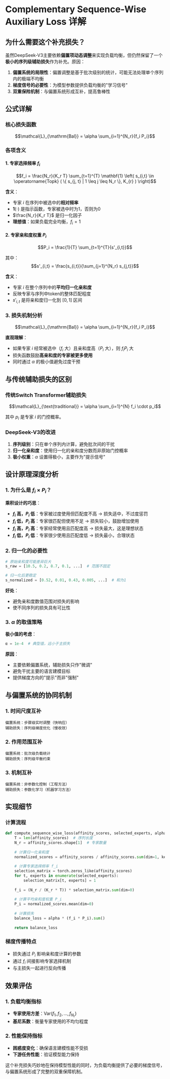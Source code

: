 # Complementary Sequence-Wise Auxiliary Loss 详解

## 为什么需要这个补充损失？

虽然DeepSeek-V3主要依赖**偏置项动态调整**来实现负载均衡，但仍然保留了一个**极小的序列级辅助损失**作为补充。原因：

1. **偏置系统的局限性**：偏置调整是基于批次级别的统计，可能无法处理单个序列内的极端不均衡
2. **梯度信号的必要性**：为模型参数提供负载均衡的"学习信号"
3. **双重保险机制**：与偏置系统形成互补，提高鲁棒性

## 公式详解

### 核心损失函数

$$\mathcal{L}_{\mathrm{Bal}} = \alpha \sum_{i=1}^{N_r}{f_i P_i}$$

### 各项含义

#### 1. 专家选择频率 $f_i$
$$f_i = \frac{N_r}{K_r T} \sum_{t=1}^{T} \mathbf{1} \left( s_{i,t} \in \operatorname{Topk} ( \{ s_{j, t} | 1 \leq j \leq N_r \}, K_{r} ) \right)$$

**含义**：
- 专家 $i$ 在序列中被选中的**相对频率**
- $\mathbf{1}(\cdot)$ 是指示函数，专家被选中时为1，否则为0
- $\frac{N_r}{K_r T}$ 是归一化因子
- **理想值**：如果负载完全均衡，$f_i = 1$

#### 2. 专家亲和度权重 $P_i$
$$P_i = \frac{1}{T} \sum_{t=1}^{T}{s'_{i,t}}$$

其中：
$$s'_{i,t} = \frac{s_{i,t}}{\sum_{j=1}^{N_r} s_{j,t}}$$

**含义**：
- 专家 $i$ 在整个序列中的**平均归一化亲和度**
- 反映专家与序列中token的整体匹配程度
- $s'_{i,t}$ 是将亲和度归一化到 $[0,1]$ 区间

### 3. 损失机制分析

$$\mathcal{L}_{\mathrm{Bal}} = \alpha \sum_{i=1}^{N_r}{f_i P_i}$$

**直观理解**：
- 如果专家 $i$ 经常被选中（$f_i$ 大）且亲和度高（$P_i$ 大），则 $f_i P_i$ 大
- 损失函数鼓励**高亲和度的专家被更多使用**
- 同时通过 $\alpha$ 的极小值避免过度干预

## 与传统辅助损失的区别

### 传统Switch Transformer辅助损失
$$\mathcal{L}_{\text{traditional}} = \alpha \sum_{i=1}^{N} f_i \cdot p_i$$

其中 $p_i$ 是专家 $i$ 的门控概率。

### DeepSeek-V3的改进

1. **序列级别**：只在单个序列内计算，避免批次间的干扰
2. **归一化亲和度**：使用归一化的亲和度分数而非原始门控概率
3. **极小权重**：$\alpha$ 设置得极小，主要作为"提示信号"

## 设计原理深度分析

### 1. 为什么是 $f_i \times P_i$？

**乘积设计的巧思**：
- **$f_i$ 高，$P_i$ 低**：专家被过度使用但匹配度不高 → 损失适中，不过度惩罚
- **$f_i$ 低，$P_i$ 高**：专家很匹配但使用不足 → 损失较小，鼓励增加使用
- **$f_i$ 高，$P_i$ 高**：专家经常使用且匹配度高 → 损失最大，这是理想状态
- **$f_i$ 低，$P_i$ 低**：专家很少使用且匹配度低 → 损失最小，合理状态

### 2. 归一化的必要性

```python
# 原始亲和度可能差异巨大
s_raw = [10.5, 0.2, 8.7, 0.1, ...]  # 范围不固定

# 归一化后更稳定
s_normalized = [0.52, 0.01, 0.43, 0.005, ...]  # 和为1
```

**好处**：
- 避免亲和度数值范围对损失的影响
- 使不同序列的损失具有可比性

### 3. $\alpha$ 的取值策略

**极小值的考虑**：
```python
α = 1e-4  # 典型值，远小于主损失
```

**原因**：
- 主要依赖偏置系统，辅助损失只作"微调"
- 避免干扰主要的语言建模目标
- 提供梯度方向的"提示"而非"强制"

## 与偏置系统的协同机制

### 1. 时间尺度互补
```
偏置系统：步骤级实时调整（快响应）
辅助损失：序列级梯度优化（慢收敛）
```

### 2. 作用范围互补
```
偏置系统：批次级负载统计
辅助损失：序列级平衡约束
```

### 3. 机制互补
```
偏置系统：非参数化控制（工程方法）
辅助损失：参数化学习（机器学习方法）
```

## 实现细节

### 计算流程
```python
def compute_sequence_wise_loss(affinity_scores, selected_experts, alpha):
    T = len(affinity_scores)  # 序列长度
    N_r = affinity_scores.shape[1]  # 专家数量
    
    # 计算归一化亲和度
    normalized_scores = affinity_scores / affinity_scores.sum(dim=1, keepdim=True)
    
    # 计算专家选择频率 f_i
    selection_matrix = torch.zeros_like(affinity_scores)
    for t, experts in enumerate(selected_experts):
        selection_matrix[t, experts] = 1
    
    f_i = (N_r / (K_r * T)) * selection_matrix.sum(dim=0)
    
    # 计算平均亲和度权重 P_i
    P_i = normalized_scores.mean(dim=0)
    
    # 计算损失
    balance_loss = alpha * (f_i * P_i).sum()
    
    return balance_loss
```

### 梯度传播特点
- 损失通过 $P_i$ 影响亲和度计算的参数
- 通过 $f_i$ 间接影响专家选择机制
- 与主损失一起进行反向传播

## 效果评估

### 1. 负载均衡指标
- **专家使用方差**：$\text{Var}(f_1, f_2, ..., f_{N_r})$
- **基尼系数**：衡量专家使用的不均匀程度

### 2. 性能保持指标
- **困惑度变化**：确保语言建模性能不受损
- **下游任务性能**：验证模型能力保持

这个补充损失巧妙地在保持模型性能的同时，为负载均衡提供了必要的梯度信号，与偏置系统形成了完整的双重保障机制。